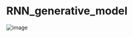 # RNN_generative_model

![image](https://github.com/user-attachments/assets/03074cde-cd56-421b-a2a0-fe44d22a52b1)



